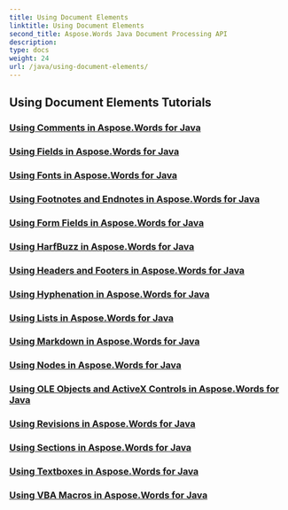 ```yaml
---
title: Using Document Elements
linktitle: Using Document Elements
second_title: Aspose.Words Java Document Processing API
description: 
type: docs
weight: 24
url: /java/using-document-elements/
---
```


## Using Document Elements Tutorials
### [Using Comments in Aspose.Words for Java](./using-comments/)
### [Using Fields in Aspose.Words for Java](./using-fields/)
### [Using Fonts in Aspose.Words for Java](./using-fonts/)
### [Using Footnotes and Endnotes in Aspose.Words for Java](./using-footnotes-and-endnotes/)
### [Using Form Fields in Aspose.Words for Java](./using-form-fields/)
### [Using HarfBuzz in Aspose.Words for Java](./using-harfbuzz/)
### [Using Headers and Footers in Aspose.Words for Java](./using-headers-and-footers/)
### [Using Hyphenation in Aspose.Words for Java](./using-hyphenation/)
### [Using Lists in Aspose.Words for Java](./using-lists/)
### [Using Markdown in Aspose.Words for Java](./using-markdown/)
### [Using Nodes in Aspose.Words for Java](./using-nodes/)
### [Using OLE Objects and ActiveX Controls in Aspose.Words for Java](./using-ole-objects-and-activex/)
### [Using Revisions in Aspose.Words for Java](./using-revisions/)
### [Using Sections in Aspose.Words for Java](./using-sections/)
### [Using Textboxes in Aspose.Words for Java](./using-textboxes/)
### [Using VBA Macros in Aspose.Words for Java](./using-vba-macros/)